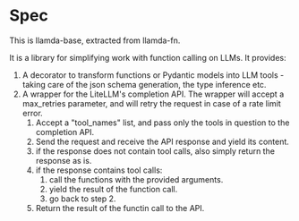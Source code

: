 # Spec

This is llamda-base, extracted from llamda-fn.

It is a library for simplifying work with function calling on LLMs. It provides:

1. A decorator to transform functions or Pydantic models into LLM tools - taking care of the json schema generation, the type inference etc.
2. A wrapper for the LiteLLM's completion API.
  The wrapper will accept a max_retries parameter, and will retry the request in case of a rate limit error.
   1. Accept a "tool_names" list, and pass only the tools in question to the completion API.
   2. Send the request and receive the API response and yield its content.
   3. if the response does not contain tool calls, also simply return the response as is.
   4. if the response contains tool calls:
      1. call the functions with the provided arguments.
      2. yield the result of the function call.
      3. go back to step 2.
   5. Return the result of the functin call to the API.